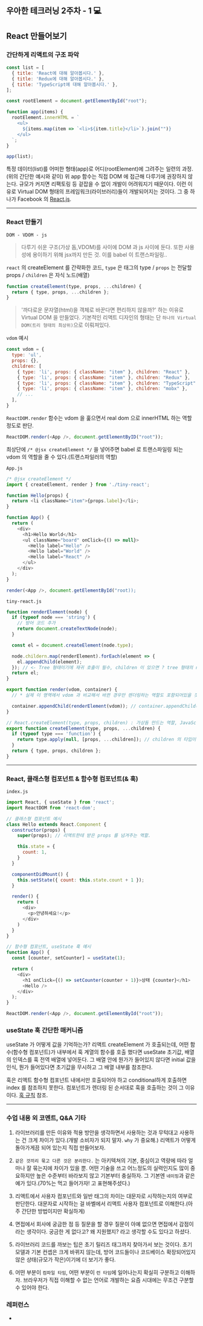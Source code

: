 ## 우아한 테크러닝 2주차 - 1 💻

## React 만들어보기

### 간단하게 리액트의 구조 파악
```js
const list = [
  { title: 'React에 대해 알아봅시다.' },
  { title: 'Redux에 대해 알아봅시다.' },
  { title: 'TypeScript에 대해 알아봅시다.' },
];

const rootElement = document.getElementById("root");

function app(items) {
  rootElement.innerHTML = `
    <ul>
      ${items.map(item => `<li>${item.title}</li>`).join("")}
    </ul>
  `;
}

app(list);
```

특정 데이터(list)를 어떠한 형태(app)로 어디(rootElement)에 그려주는 일련의 과정.(위의 간단한 예시와 같이) 위 app 함수는 직접 DOM 에 접근해 다루기에 권장하지 않는다. 규모가 커지면 리팩토링 등 겉잡을 수 없이 개발이 어려워지기 때문이다. 이런 이유로 Virtual DOM 형태의 프레임워크(라이브러리)들이 개발되어지는 것이다. 그 중 하나가 Facebook 의 [React.js](https://ko.reactjs.org/).

---

### React 만들기

`DOM - VDOM - js`  

> 다루기 쉬운 구조(가상 돔,VDOM)를 사이에 DOM 과 js 사이에 둔다. 또한 사용성에 용이하기 위해 jsx까지 만든 것. 이를 babel 이 트랜스파일링..

`react` 의 createElement 를 간략화한 코드, `type` 은 태그의 type / `props` 는 전달할 props / `children` 은 자식 노드(배열)
```js
function createElement(type, props, ...children) {
  return { type, props, ...children };
}
```

> '까다로운 문자열(html)을 객체로 바꾼다면 편리하지 않을까?' 하는 이유로 Virtual DOM 을 만들었다. 기본적인 리액트 디자인의 형태는 단 `하나의 Virtual DOM(트리 형태의 최상위)`으로 이뤄져있다.

`vdom` 예시
```js
const vdom = {
  type: 'ul',
  props: {},
  children: [
    { type: 'li', props: { className: "item" }, children: "React" },
    { type: 'li', props: { className: "item" }, children: "Redux" },
    { type: 'li', props: { className: "item" }, children: "TypeScript" },
    { type: 'li', props: { className: "item" }, children: "mobx" },
    // ...
  ],
}
```

`ReactDOM.render` 함수는 vdom 을 훑으면서 real dom 으로 innerHTML 하는 역할 정도로 판단.
```js
ReactDOM.render(<App />, document.getElementByID("root"));
```

최상단에 `/* @jsx createElement */` 을 넣어주면 babel 로 트랜스파일링 되는 vdom 의 역할을 줄 수 있다.(트랜스파일러의 역할)

`App.js`
```js
/* @jsx createElement */
import { createElement, render } from './tiny-react';

function Hello(props) {
  return <li className="item">{props.label}</li>;
}

function App() {
  return (
    <div>
      <h1>Hello World</h1>
      <ul className="board" onClick={() => null}>
        <Hello label="Hello" />
        <Hello label="World" />
        <Hello label="React" />
      </ul>
    </div>
  );
}

render(<App />, document.getElementById("root));
```

`tiny-react.js`
```js
function renderElement(node) {
  if (typeof node === 'string') {
    // 방어 코드 추가
    return document.createTextNode(node);
  }

  const el = document.createElement(node.type);

  node.childern.map(renderElement).forEach(element => {
    el.appendChild(element);
  }); // <- Tree 형태이기에 재귀 호출이 필수, children 이 있으면 ? tree 형태의 node 를 만들 것.
  return el;
}

export function render(vdom, container) {
  // * 실제 이 영역에서 vdom 과 비교해서 바뀐 경우만 렌더링하는 역할도 포함되어있을 것

  container.appendChild(renderElement(vdom)); // container.appendChild(el) <- render 에서 return 된 el 이 여기에 들어가는 것.
}

// React.createElement(type, props, children) : 가상돔 만드는 역할, JavaScript 영역에서는 createElement 로 가상돔을 만들어주고.. 그건 jsx 형태로 만들며 babel 이 이를 컴파일해준다.
export function createElement(type, props, ...children) {
  if (typeof type === 'function') {
    return type.apply(null, [props, ...children]); // children 의 타입이 배열이므로 apply 를 써야한다.
  }
  return { type, props, children };
}
```

---

### React, 클래스형 컴포넌트 & 함수형 컴포넌트(& 훅)

`index.js`
```js
import React, { useState } from 'react';
import ReactDOM from 'react-dom';

// 클래스형 컴포넌트 예시
class Hello extends React.Component {
  constructor(props) {
    super(props); // 리액트한테 받은 props 를 넘겨주는 역할.

    this.state = {
      count: 1,
    }
  }

  componentDidMount() {
    this.setState({ count: this.state.count + 1 });
  }

  render() {
    return (
      <div>
        <p>안녕하세요!</p>
      </div>
    )
  }
}

// 함수형 컴포넌트, useState 훅 예시
function App() {
  const [counter, setCounter] = useState(1);

  return (
    <div>
      <h1 onClick={() => setCounter(counter + 1)}>상태 {counter}</h1>
      <Hello />
    </div>
  );
}

ReactDOM.render(<App />, document.getElementById("root"));
```

### useState 훅 간단한 매커니즘

useState 가 어떻게 값을 기억하는가? 리액트 createElement 가 호출되는데, 어떤 함수(함수형 컴포넌트)가 내부에서 훅 계열의 함수를 호출 했다면 useState 초기값, 배열의 인덱스를 훅 전역 배열에 넣어둔다. 그 배열 안에 뭔가가 들어있지 않다면 initial 값을 인식, 뭔가 들어있다면 초기값을 무시하고 그 배열 내부를 참조한다.

훅은 리액트 함수형 컴포넌트 내에서만 호출되어야 하고 conditional하게 호출하면 index 를 참조하지 못한다. 컴포넌트가 렌더링 된 순서대로 훅을 호출하는 것이 그 이유이다. [훅 규칙](https://ko.reactjs.org/docs/hooks-rules.html) 참조.

---

### 수업 내용 외 코멘트, Q&A 기타

1. 라이브러리를 만든 이유와 적용 방안을 생각하면서 사용하는 것과 무턱대고 사용하는 건 크게 차이가 있다.(개발 소비자가 되지 말자. `why` 가 중요해.) 리액트가 어떻게 돌아가게끔 되어 있는지 직접 만들어보자.

2. `같은 것끼리 묶고 다른 것은 분리한다.` 는 아키텍쳐의 기본, 중심이고 역량에 따라 얼마나 잘 묶는지에 차이가 있을 뿐. 어떤 기술을 쓰고 어느정도의 실력인지도 많이 중요하지만 높은 수준부터 바라보지 않고 기본부터 충실하자. 그 기본엔 `네이밍`과 같은 예가 있다.(70%는 먹고 들어가자! 고 표현해주셨다.)

3. 리액트에서 사용자 컴포넌트와 일반 태그의 차이는 대문자로 시작하는지의 여부로 판단한다. 대문자로 시작하는 걸 바벨에서 리액트 사용자 컴포넌트로 이해한다.(아주 간단한 방법이지만 확실하게)

4. 면접에서 회사에 궁금한 점 등 질문을 할 경우 질문이 아예 없으면 면접에서 감점이라는 생각이다. 궁금한 게 없다고? 왜 지원했지? 라고 생각할 수도 있다고 하셨다.

5. 라이브러리 코드를 까보는 팁은 초기 릴리즈 태그까지 찾아가서 보는 것이다. 초기 모델과 기본 컨셉은 크게 바뀌지 않는데, 방어 코드들이나 코드베이스 확장되어있지 않은 상태(규모가 작은)이기에 더 보기가 좋다.

6. 어떤 부분이 `컴파일 타임`, 어떤 부분이 `런 타임`에 일어나는지 확실히 구분하고 이해하자. 브라우저가 직접 이해할 수 없는 언어로 개발하는 요즘 시대에는 무조건 구분할 수 있어야 한다.

### 레퍼런스
- []()
